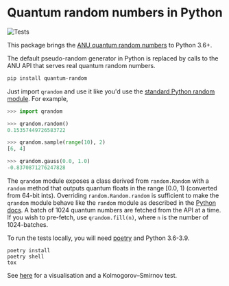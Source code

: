 # Quantum random numbers in Python

![Tests](https://github.com/sbalian/quantum-random/workflows/Tests/badge.svg)

This package brings the [ANU quantum random numbers][anu] to Python 3.6+.

The default pseudo-random generator in Python is replaced by calls to the
ANU API that serves real quantum random numbers.

```bash
pip install quantum-random
```

Just import `qrandom` and use it like you'd use the
[standard Python random module][pyrandom]. For example,

```python
>>> import qrandom

>>> qrandom.random()
0.15357449726583722

>>> qrandom.sample(range(10), 2)
[6, 4]

>>> qrandom.gauss(0.0, 1.0)
-0.8370871276247828
```

The `qrandom` module exposes a class derived from `random.Random` with a
`random` method that outputs quantum floats in the range [0.0, 1) (converted
from 64-bit ints). Overriding `random.Random.random` is sufficient to make the
`qrandom` module behave like the `random` module as described in the
[Python docs][pyrandom]. A batch of 1024 quantum numbers are fetched from the
API at a time. If you wish to pre-fetch, use `qrandom.fill(n)`, where `n` is
the number of 1024-batches.

To run the tests locally, you will need [poetry][poetry] and Python 3.6-3.9.

```
poetry install
poetry shell
tox
```

See [here](./docs/uniform.md) for a visualisation and a Kolmogorov–Smirnov test.

[anu]: https://qrng.anu.edu.au
[pyrandom]: https://docs.python.org/3.9/library/random.html
[poetry]: https://python-poetry.org
